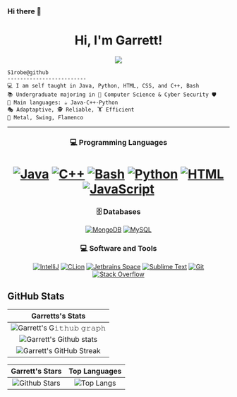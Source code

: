 ### Hi there 👋
<!--
**S1robe/S1robe** is a ✨ _special_ ✨ repository because its `README.md` (this file) appears on your GitHub profile.

-->
  
  <h1 align="center">
   Hi, I'm Garrett!
  </h1>
<!-- Typing SVG by DenverCoder1 - https://github.com/DenverCoder1/readme-typing-svg -->
<p align="center">
  <a href="https://github.com/DenverCoder1/readme-typing-svg"><img src="https://readme-typing-svg.herokuapp.com?lines=Cybser+Security+Student;All+it+takes+is+a+Little+Push!&center=true&width=380&height=45"></a>
</p>

```
S1robe@github
-------------------------
💻 I am self taught in Java, Python, HTML, CSS, and C++, Bash
📚 Undergraduate majoring in 💾 Computer Science & Cyber Security 🛡️
🌟 Main languages: ☕ Java-C++-Python
🎭 Adaptaptive, 🕵 Reliable, 🏋 Efficient
🎵 Metal, Swing, Flamenco
```
<hr>

<h3 align="center">
💻 Programming Languages
</h3>

<h1 align="center">
    <a href=""><img alt="Java" src="https://img.shields.io/static/v1?label=%20&message=Java&color=orange"></a>
    <a href=""><img alt="C++" src="https://img.shields.io/badge/C++-%23E34F26.svg?logo=Cplusplus&logoColor=black&labelColor=darkviolet&color=black&style=plastic"></a>
    <a href=""><img alt="Bash" src="https://img.shields.io/badge//bin/zsh-%23E34F26.svg?logo=gnubash&logoColor=black&labelColor=00f203&color=black&style=plastic"></a>
    <a href=""><img alt="Python" src="https://img.shields.io/static/v1?label=&message=Python&color=black%20&labelColor=d8a11d&style=plastic&logo=python"></a>
    <a href=""><img alt="HTML" src="https://img.shields.io/badge/%3CHTML/%3E-%23E34F26.svg?logo=html5&logoColor=black&labelColor=orange&color=black&style=plastic"></a>
    <a href=""><img alt="JavaScript" src="https://img.shields.io/badge/Java%20%3Cscript/%3E-%23E34F26.svg?logo=javascript&logoColor=yellow&color=black&style=plastic"></a>
    
 
<h3 align="center">
 🗄️ Databases
</h3>

<p align="center">
    <a href="#"><img alt="MongoDB" src="https://img.shields.io/badge/MongoDB%20-%23430098.svg?logo=mongodb&logoColor=white"></a>
    <a href="#"><img alt="MySQL" src="https://img.shields.io/badge/MySQL-00000F?style=for-the-badge&logo=mysql&logoColor=white"></a>
</p>

<h3 align="center">
 💻 Software and Tools
</h3>

<p align="center">
    <a href="#"><img alt="IntelliJ" src="https://img.shields.io/badge/IntelliJ%20-%23FF0000.svg?logo=intellij&logoColor=white"></a>
    <a href="#"><img alt="CLion" src="https://img.shields.io/badge/CLion%20-%23FF0000.svg?logo=clion&logoColor=white"></a>
    <a href="#"><img alt="Jetbrains Space" src="https://img.shields.io/badge/JetBrains%20Space-008678.svg?logo=jetbrains-space&logoColor=white"></a>
    <a href="#"><img alt="Sublime Text" src="https://img.shields.io/badge/Sublime%20Text-008678.svg?logo=sublime-text&logoColor=white"></a>
    <a href="#"><img alt="Git" src="https://img.shields.io/badge/Git%20-%23F05033.svg?logo=git&logoColor=white"></a>
    <a href="#"><img alt="Stack Overflow" src="https://img.shields.io/badge/-Stack%20Overflow-FE7A16?logo=stack-overflow&logoColor=white"></a>
</p>

## GitHub Stats


|                                                                   Garretts's Stats                                                                     |
|:------------------------------------------------------------------------------------------------------------------------------------------------------:|
| ![Garrett's G𝚒𝚝𝚑𝚞𝚋 𝚐𝚛𝚊𝚙𝚑](https://activity-graph.herokuapp.com/graph?username=S1robe&theme=react-dark&hide_border=true&area=true) |
| ![Garrett's Github stats](https://mygithub-readme-stats-gilt.vercel.app/api?username=S1robe&show_icons=true&theme=algolia)              | 
| ![Garrett's GitHub Streak](https://github-readme-streak-stats.herokuapp.com/?user=S1robe&theme=algolia)                    | 
    

|                                                                                                      Garrett's Stars                                                                                                       |                                                           Top Languages                                                           |      
|:-------------------------------------------------------------------------------------------------------------------------------------------------------------------------------------------------------------------------:|:---------------------------------------------------------------------------------------------------------------------------------:|
| ![Github Stars](https://mygithub-readme-stats-gilt.vercel.app/api?username=S1robe&show_icons=true&locale=en&count_private=true&hide_rank=true&custom_title=My%20GitHub%20Stats&disable_animations=true&theme=algolia) | ![Top Langs](https://mygithub-readme-stats-gilt.vercel.app/api/top-langs/?username=S1robe&langs_count=8&theme=algolia&layout=compact) |

